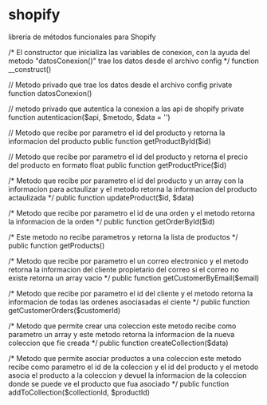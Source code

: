 # shopify

librería de métodos funcionales para Shopify

/*
El constructor que inicializa las variables de conexion, con la ayuda del
metodo "datosConexion()" trae los datos desde el archivo config
*/
function __construct()

// Metodo privado que trae los datos desde el archivo config
private function datosConexion()

// metodo privado que autentica la conexion a las api de shopify
private function autenticacion($api, $metodo, $data = '')

// Metodo que recibe por parametro el id del producto y retorna la informacion del producto
public function getProductById($id)

// Metodo que recibe por parametro el id del producto y retorna el precio del producto en formato float
public function getProductPrice($id)

/*
Metodo que recibe por parametro el id del producto y un array con la informacion para actaulizar
y el metodo retorna la informacion del producto actaulizada
*/
public function updateProduct($id, $data)

/*
Metodo que recibe por parametro el id de una orden
y el metodo retorna la informacion de la orden
*/
public function getOrderById($id)

/*
Este metodo no recibe parametros y retorna la lista de productos
*/
public function getProducts()

/*
Metodo que recibe por parametro el un correo electronico y el metodo retorna
la informacion del cliente propietario del correo si el correo no existe retorna un array vacio
*/
public function getCustomerByEmail($email)

/*
Metodo que recibe por parametro el id del cliente y el metodo retorna
la informacion de todas las ordenes asociasadas el ciente
*/
public function getCustomerOrders($customerId)


/*
Metodo que permite crear una coleccion este metodo recibe como parametro un array y este metodo retorna
la informacion de la nueva coleccion que fie creada
*/
public function createCollection($data)

/*
Metodo que permite asociar productos a una coleccion este metodo recibe como parametro
el id de la coleccion y el id del producto y el metodo asocia el producto a la coleccion
y devuel la informacion de la coleccion donde se puede ve el producto que fua asociado
*/
public function addToCollection($collectionId, $productId)
